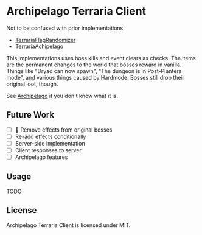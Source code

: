# Archipelago Terraria Client

Not to be confused with prior implementations:

* [TerrariaFlagRandomizer](https://github.com/Cronus-waters/TerrariaFlagRandomizer)
* [TerrariaAchipelago](https://github.com/Whoneedspacee/TerrariaArchipelago)

This implementations uses boss kills and event clears as checks. The items are the permanent
changes to the world that bosses reward in vanilla. Things like "Dryad can now spawn", "The dungeon
is in Post-Plantera mode", and various things caused by Hardmode. Bosses still drop their original
loot, though.

See [Archipelago](https://archipelago.gg/) if you don't know what it is.

## Future Work

- [ ] 🚧 Remove effects from original bosses
- [ ] Re-add effects conditionally
- [ ] Server-side implementation
- [ ] Client responses to server
- [ ] Archipelago features

## Usage

TODO

## License

Archipelago Terraria Client is licensed under MIT.
